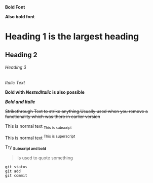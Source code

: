 **Bold Font**


__Also bold font__
# Heading 1 is the largest heading
## Heading 2
###### Heading 3

_Italic Text_

**Bold with _NestedItalic_ is also possible**

***Bold and Italic***

~~Strikethrough Text to strike anything.Usually used when you remove a functionality which was there in earlier version~~


This is normal text <sub>This is subscript</sub>


This is normal text  <sup>This is superscript</sup>

Try <sub>**Subscript and bold**</sub>

>Is used to quote something

```
git status
git add
git commit
```
